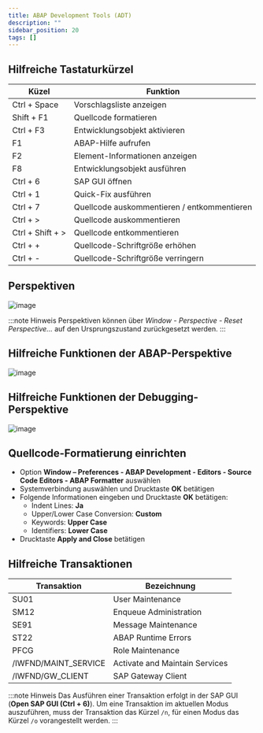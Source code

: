 ```yaml
---
title: ABAP Development Tools (ADT)
description: ""
sidebar_position: 20
tags: []
---
```


## Hilfreiche Tastaturkürzel

| Küzel            | Funktion                                    |
| ---------------- | ------------------------------------------- |
| Ctrl + Space     | Vorschlagsliste anzeigen                    |
| Shift + F1       | Quellcode formatieren                       |
| Ctrl + F3        | Entwicklungsobjekt aktivieren               |
| F1               | ABAP-Hilfe aufrufen                         |
| F2               | Element-Informationen anzeigen              |
| F8               | Entwicklungsobjekt ausführen                |
| Ctrl + 6         | SAP GUI öffnen                              |
| Ctrl + 1         | Quick-Fix ausführen                         |
| Ctrl + 7         | Quellcode auskommentieren / entkommentieren |
| Ctrl + >         | Quellcode auskommentieren                   |
| Ctrl + Shift + > | Quellcode entkommentieren                   |
| Ctrl + +         | Quellcode-Schriftgröße erhöhen              |
| Ctrl + -         | Quellcode-Schriftgröße verringern           |

## Perspektiven
![image](https://user-images.githubusercontent.com/47243617/195268605-8ec3307d-f29e-4d65-8e7b-6c7a791a033f.png)

:::note Hinweis
Perspektiven können über _Window - Perspective - Reset Perspective..._ auf den Ursprungszustand zurückgesetzt werden.
:::

## Hilfreiche Funktionen der ABAP-Perspektive
![image](https://user-images.githubusercontent.com/47243617/195268635-22fce3ab-458e-4bfe-9356-8e7f1f98175e.png)

## Hilfreiche Funktionen der Debugging-Perspektive
![image](https://user-images.githubusercontent.com/47243617/195268654-e63986c3-5c7a-410a-99b9-bc8673f3348b.png)

## Quellcode-Formatierung einrichten
- Option **Window – Preferences - ABAP Development - Editors - Source Code Editors - ABAP Formatter** auswählen
- Systemverbindung auswählen und Drucktaste **OK** betätigen
- Folgende Informationen eingeben und Drucktaste **OK** betätigen:
    - Indent Lines: **Ja**
    - Upper/Lower Case Conversion: **Custom**
    - Keywords: **Upper Case**
    - Identifiers: **Lower Case**
- Drucktaste **Apply and Close** betätigen

## Hilfreiche Transaktionen

| Transaktion          | Bezeichnung                    |
| -------------------- | ------------------------------ |
| SU01                 | User Maintenance               |
| SM12                 | Enqueue Administration         |
| SE91                 | Message Maintenance            |
| ST22                 | ABAP Runtime Errors            |
| PFCG                 | Role Maintenance               |
| /IWFND/MAINT_SERVICE | Activate and Maintain Services |
| /IWFND/GW_CLIENT     | SAP Gateway Client             |

:::note Hinweis
Das Ausführen einer Transaktion erfolgt in der SAP GUI (**Open SAP GUI (Ctrl + 6)**). Um eine Transaktion im aktuellen Modus auszuführen, muss der Transaktion das Kürzel `/n`, für einen Modus das Kürzel `/o` vorangestellt werden.
:::
